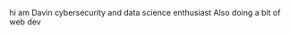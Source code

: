 hi am Davin
cybersecurity and data science enthusiast
Also doing a bit of web dev
<!---
Davin-01/Davin-01 is a ✨ special ✨ repository because its `README.md` (this file) appears on your GitHub profile.
You can click the Preview link to take a look at your changes.
--->
